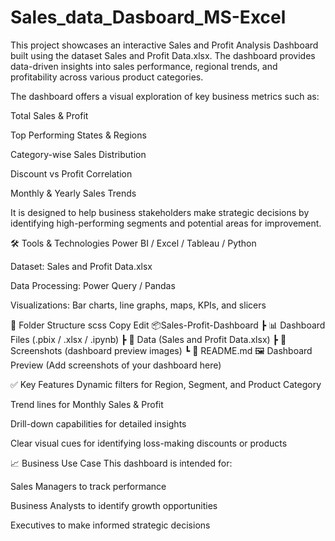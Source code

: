 # Sales_data_Dasboard_MS-Excel
This project showcases an interactive Sales and Profit Analysis Dashboard built using the dataset Sales and Profit Data.xlsx. The dashboard provides data-driven insights into sales performance, regional trends, and profitability across various product categories.


The dashboard offers a visual exploration of key business metrics such as:

Total Sales & Profit

Top Performing States & Regions

Category-wise Sales Distribution

Discount vs Profit Correlation

Monthly & Yearly Sales Trends

It is designed to help business stakeholders make strategic decisions by identifying high-performing segments and potential areas for improvement.

🛠️ Tools & Technologies
Power BI / Excel / Tableau / Python

Dataset: Sales and Profit Data.xlsx

Data Processing: Power Query / Pandas

Visualizations: Bar charts, line graphs, maps, KPIs, and slicers

📁 Folder Structure
scss
Copy
Edit
📦Sales-Profit-Dashboard
 ┣ 📊 Dashboard Files (.pbix / .xlsx / .ipynb)
 ┣ 📁 Data (Sales and Profit Data.xlsx)
 ┣ 📁 Screenshots (dashboard preview images)
 ┗ 📄 README.md
🖼️ Dashboard Preview
(Add screenshots of your dashboard here)

✅ Key Features
Dynamic filters for Region, Segment, and Product Category

Trend lines for Monthly Sales & Profit

Drill-down capabilities for detailed insights

Clear visual cues for identifying loss-making discounts or products

📈 Business Use Case
This dashboard is intended for:

Sales Managers to track performance

Business Analysts to identify growth opportunities

Executives to make informed strategic decisions
